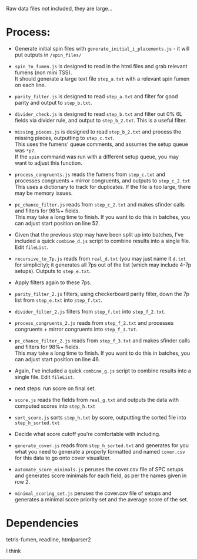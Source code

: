 Raw data files not included, they are large...

# Process:

- Generate initial spin files with `generate_initial_i_placements.js` - it will put outputs in `/spin_files/`  

- `spin_to_fumen.js` is designed to read in the html files and grab relevant fumens (non mini TSS).  
It should generate a large text file `step_a.txt` with a relevant spin fumen on each line.  

- `parity_filter.js` is designed to read `step_a.txt` and filter for good parity and output to `step_b.txt`.

- `divider_check.js` is designed to read `step_b.txt` and filter out 0% 6L fields via divider rule, and output to `step_b_2.txt`. This is a useful filter.

- `missing_pieces.js` is designed to read `step_b_2.txt` and process the missing pieces, outputting to `step_c.txt`.  
  This uses the fumens' queue comments, and assumes the setup queue was `*p7`.  
  If the `spin` command was run with a different setup queue, you may want to adjust this function.

- `process_congruents.js` reads the fumens from `step_c.txt` and processes congruents + mirror congruents, and outputs to `step_c_2.txt`  
  This uses a dictionary to track for duplicates. If the file is too large, there may be memory issues.

- `pc_chance_filter.js` reads from `step_c_2.txt` and makes sfinder calls and filters for 98%+ fields.  
  This may take a long time to finish. If you want to do this in batches, you can adjust start position on line 52.

- Given that the previous step may have been split up into batches, I've included a quick `combine_d.js` script to combine results into a single file. Edit `fileList`.

- `recursive_to_7p.js` reads from `real_d.txt` (you may just name it `d.txt` for simplicity); it generates all 7ps out of the list (which may include 4-7p setups). Outputs to `step_e.txt`.

- Apply filters again to these 7ps.

- `parity_filter_2.js` filters, using checkerboard parity filter, down the 7p list from `step_e.txt` into `step_f.txt`.

- `divider_filter_2.js` filters from `step_f.txt` into `step_f_2.txt`.

- `process_congruents_2.js` reads from `step_f_2.txt` and processes congruents + mirror congruents into `step_f_3.txt`.

- `pc_chance_filter_2.js` reads from `step_f_3.txt` and makes sfinder calls and filters for 98%+ fields.  
  This may take a long time to finish. If you want to do this in batches, you can adjust start position on line 46.

- Again, I've included a quick `combine_g.js` script to combine results into a single file. Edit `fileList`.  

- next steps: run score on final set.  

- `score.js` reads the fields from `real_g.txt` and outputs the data with computed scores into `step_h.txt`

- `sort_score.js` sorts `step_h.txt` by score, outputting the sorted file into `step_h_sorted.txt`

- Decide what score cutoff you're comfortable with including.

- `generate_cover.js` reads from `step_h_sorted.txt` and generates for you what you need to generate a properly formatted and named `cover.csv` for this data to go onto cover visualizer.

- `automate_score_minimals.js` peruses the cover.csv file of SPC setups and generates score minimals for each field, as per the names given in row 2.

- `minimal_scoring_set.js` peruses the cover.csv file of setups and generates a minimal score priority set and the average score of the set.



# Dependencies

tetris-fumen, readline, htmlparser2

I think
  
